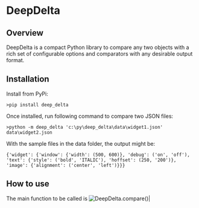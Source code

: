 # DeepDelta

## Overview

DeepDelta is a compact Python library to compare any two objects with a rich set of configurable options and comparators with any desirable output format.


## Installation

Install from PyPi:

`>pip install deep_delta`

Once installed, run following command to compare two JSON files:

`>python -m deep_delta 'c:\py\deep_delta\data\widget1.json' data\widget2.json`

With the sample files in the data folder, the output might be:

`{'widget': {'window': {'width': (500, 600)}, 'debug': ('on', 'off'), 'text': {'style': ('bold', 'ITALIC'), 'hoffset': (250, '200')}, 'image': {'alignment': ('center', 'left')}}}`


## How to use

The main function to be called is ![DeepDelta.compare()|]()


